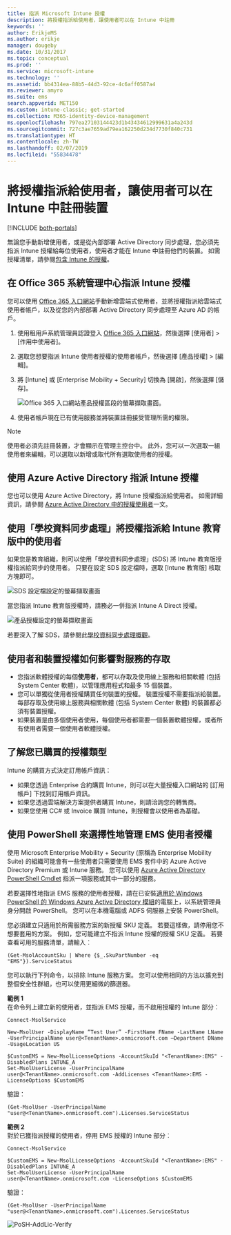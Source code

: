 ```yaml
---
title: 指派 Microsoft Intune 授權
description: 將授權指派給使用者，讓使用者可以在 Intune 中註冊
keywords: ''
author: ErikjeMS
ms.author: erikje
manager: dougeby
ms.date: 10/31/2017
ms.topic: conceptual
ms.prod: ''
ms.service: microsoft-intune
ms.technology: ''
ms.assetid: bb4314ea-88b5-44d3-92ce-4c6aff0587a4
ms.reviewer: amyro
ms.suite: ems
search.appverid: MET150
ms.custom: intune-classic; get-started
ms.collection: M365-identity-device-management
ms.openlocfilehash: 797ea27103144423d1b43434612999631a4a243d
ms.sourcegitcommit: 727c3ae7659ad79ea162250d234d7730f840c731
ms.translationtype: HT
ms.contentlocale: zh-TW
ms.lasthandoff: 02/07/2019
ms.locfileid: "55834478"
---
```

# <a name="assign-licenses-to-users-so-they-can-enroll-devices-in-intune"></a>將授權指派給使用者，讓使用者可以在 Intune 中註冊裝置

[!INCLUDE [both-portals](./includes/note-for-both-portals.md)]

無論您手動新增使用者，或是從內部部署 Active Directory 同步處理，您必須先指派 Intune 授權給每位使用者，使用者才能在 Intune 中註冊他們的裝置。 如需授權清單，請參閱[包含 Intune 的授權](licenses.md)。

## <a name="assign-an-intune-license-in-the-office-365-admin-center"></a>在 Office 365 系統管理中心指派 Intune 授權

您可以使用 [Office 365 入口網站](http://go.microsoft.com/fwlink/p/?LinkId=698854)手動新增雲端式使用者，並將授權指派給雲端式使用者帳戶，以及從您的內部部署 Active Directory 同步處理至 Azure AD 的帳戶。

1. 使用租用戶系統管理員認證登入 [Office 365 入口網站](http://go.microsoft.com/fwlink/p/?LinkId=698854)，然後選擇 [使用者]  >  [作用中使用者]。

2. 選取您想要指派 Intune 使用者授權的使用者帳戶，然後選擇 [產品授權]  >  [編輯]。

3. 將 [Intune] 或 [Enterprise Mobility + Security] 切換為 [開啟]，然後選擇 [儲存]。

   ![Office 365 入口網站產品授權區段的螢幕擷取畫面。](./media/office-assign-license.png)

4. 使用者帳戶現在已有使用服務並將裝置註冊接受管理所需的權限。

> [!NOTE]
> 使用者必須先註冊裝置，才會顯示在管理主控台中。 此外，您可以一次選取一組使用者來編輯，可以選取以新增或取代所有選取使用者的授權。

## <a name="assign-an-intune-license-by-using-azure-active-directory"></a>使用 Azure Active Directory 指派 Intune 授權

您也可以使用 Azure Active Directory，將 Intune 授權指派給使用者。 如需詳細資訊，請參閱 [Azure Active Directory 中的授權使用者](https://docs.microsoft.com/azure/active-directory/active-directory-licensing-group-assignment-azure-portal)一文。 

## <a name="use-school-data-sync-to-assign-licenses-to-users-in-intune-for-education"></a>使用「學校資料同步處理」將授權指派給 Intune 教育版中的使用者
如果您是教育組織，則可以使用「學校資料同步處理」(SDS) 將 Intune 教育版授權指派給同步的使用者。 只要在設定 SDS 設定檔時，選取 [Intune 教育版] 核取方塊即可。  

![SDS 設定檔設定的螢幕擷取畫面](./media/i4e-sds-profile-setup-setting.png)

當您指派 Intune 教育版授權時，請務必一併指派 Intune A Direct 授權。

![產品授權設定的螢幕擷取畫面](./media/i4e-set-licenses.png)

若要深入了解 SDS，請參閱此[學校資料同步處理概觀](https://support.office.com/article/Overview-of-School-Data-Sync-and-Classroom-f3d1147b-4ade-4905-8518-508e729f2e91)。

## <a name="how-user-and-device-licenses-affect-access-to-services"></a>使用者和裝置授權如何影響對服務的存取
* 您指派軟體授權的每個**使用者**，都可以存取及使用線上服務和相關軟體 (包括 System Center 軟體)，以管理應用程式和最多 15 個裝置。
* 您可以單獨從使用者授權購買任何裝置的授權。 裝置授權不需要指派給裝置。 每部存取及使用線上服務與相關軟體 (包括 System Center 軟體) 的裝置都必須有裝置授權。
* 如果裝置是由多個使用者使用，每個使用者都需要一個裝置軟體授權，或者所有使用者需要一個使用者軟體授權。

## <a name="understanding-the-type-of-licenses-you-have-purchased"></a>了解您已購買的授權類型

Intune 的購買方式決定訂用帳戶資訊：

- 如果您透過 Enterprise 合約購買 Intune，則可以在大量授權入口網站的 [訂用帳戶] 下找到訂用帳戶資訊。
- 如果您透過雲端解決方案提供者購買 Intune，則請洽詢您的轉售商。
- 如果您使用 CC# 或 Invoice 購買 Intune，則授權會以使用者為基礎。




## <a name="use-powershell-to-selectively-manage-ems-user-licenses"></a>使用 PowerShell 來選擇性地管理 EMS 使用者授權
使用 Microsoft Enterprise Mobility + Security (原稱為 Enterprise Mobility Suite) 的組織可能會有一些使用者只需要使用 EMS 套件中的 Azure Active Directory Premium 或 Intune 服務。 您可以使用 [Azure Active Directory PowerShell Cmdlet](https://msdn.microsoft.com/library/jj151815.aspx) 指派一項服務或其中一部分的服務。

若要選擇性地指派 EMS 服務的使用者授權，請在已安裝[適用於 Windows PowerShell 的 Windows Azure Active Directory 模組](https://msdn.microsoft.com/library/jj151815.aspx#bkmk_installmodule)的電腦上，以系統管理員身分開啟 PowerShell。 您可以在本機電腦或 ADFS 伺服器上安裝 PowerShell。

您必須建立只適用於所需服務方案的新授權 SKU 定義。 若要這樣做，請停用您不想要套用的方案。 例如，您可能建立不指派 Intune 授權的授權 SKU 定義。 若要查看可用的服務清單，請輸入︰

    (Get-MsolAccountSku | Where {$_.SkuPartNumber -eq "EMS"}).ServiceStatus

您可以執行下列命令，以排除 Intune 服務方案。 您可以使用相同的方法以擴充到整個安全性群組，也可以使用更細微的篩選器。

**範例 1**<br>
在命令列上建立新的使用者，並指派 EMS 授權，而不啟用授權的 Intune 部分︰

    Connect-MsolService

    New-MsolUser -DisplayName “Test User” -FirstName FName -LastName LName -UserPrincipalName user@<TenantName>.onmicrosoft.com –Department DName -UsageLocation US

    $CustomEMS = New-MsolLicenseOptions -AccountSkuId "<TenantName>:EMS" -DisabledPlans INTUNE_A
    Set-MsolUserLicense -UserPrincipalName user@<TenantName>.onmicrosoft.com -AddLicenses <TenantName>:EMS -LicenseOptions $CustomEMS


驗證：

    (Get-MsolUser -UserPrincipalName "user@<TenantName>.onmicrosoft.com").Licenses.ServiceStatus

**範例 2**<br>
對於已獲指派授權的使用者，停用 EMS 授權的 Intune 部分︰

    Connect-MsolService

    $CustomEMS = New-MsolLicenseOptions -AccountSkuId "<TenantName>:EMS" -DisabledPlans INTUNE_A
    Set-MsolUserLicense -UserPrincipalName user@<TenantName>.onmicrosoft.com -LicenseOptions $CustomEMS

驗證：

    (Get-MsolUser -UserPrincipalName "user@<TenantName>.onmicrosoft.com").Licenses.ServiceStatus

![PoSH-AddLic-Verify](./media/posh-addlic-verify.png)
